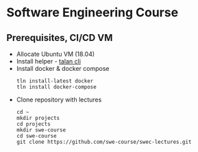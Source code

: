 # Software Engineering Course

## Prerequisites, CI/CD VM
* Allocate Ubuntu VM (18.04)
* Install helper - [talan cli](https://github.com/project-talan/tln-cli)
* Install docker & docker compose
  ```
  tln install-latest docker
  tln install docker-compose
  ```
* Clone repository with lectures
  ```
  cd ~
  mkdir projects
  cd projects
  mkdir swe-course
  cd swe-course
  git clone https://github.com/swe-course/swec-lectures.git
  ```
